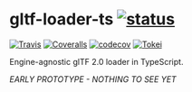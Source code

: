 # gltf-loader-ts [![status](https://img.shields.io/badge/glTF-2%2E0-green.svg?style=flat)](https://github.com/KhronosGroup/glTF)
[![Travis](https://img.shields.io/travis/bwasty/gltf-loader-ts/master.svg?style=flat&logo=travis)](https://travis-ci.org/bwasty/gltf-loader-ts)
[![Coveralls](https://img.shields.io/coveralls/github/bwasty/gltf-loader-ts.svg?style=flat)](https://coveralls.io/github/bwasty/gltf-loader-ts)
[![codecov](https://codecov.io/gh/bwasty/gltf-loader-ts/branch/master/graph/badge.svg)](https://codecov.io/gh/bwasty/gltf-loader-ts)
[![Tokei](https://tokei.rs/b1/github/bwasty/gltf-loader-ts)](https://github.com/Aaronepower/tokei)

Engine-agnostic glTF 2.0 loader in TypeScript.

_EARLY PROTOTYPE - NOTHING TO SEE YET_
